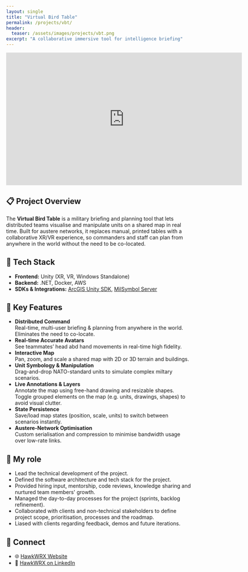 ```yaml
---
layout: single
title: "Virtual Bird Table"
permalink: /projects/vbt/
header:
  teaser: /assets/images/projects/vbt.png
excerpt: "A collaborative immersive tool for intelligence briefing"
---
```


<iframe src="https://player.vimeo.com/video/1078775185?h=478151ecdc&title=0&byline=0&portrait=0&badge=0&autoplay=1&muted=1&controls=0&loop=1"  
        width="640"  
        height="360"  
        frameborder="0"  
        allow="autoplay; fullscreen; picture-in-picture"  
        allowfullscreen>
</iframe>

## 📋 Project Overview
The **Virtual Bird Table** is a military briefing and planning tool that lets distributed teams visualise and manipulate units on a shared map in real time. Built for austere networks, it replaces manual, printed tables with a collaborative XR/VR experience, so commanders and staff can plan from anywhere in the world without the need to be co-located.

## 🔧 Tech Stack
- **Frontend:** Unity (XR, VR, Windows Standalone) 
- **Backend:** .NET, Docker, AWS
- **SDKs & Integrations:** [ArcGIS Unity SDK](https://developers.arcgis.com/unity/), [MilSymbol Server](https://github.com/spatialillusions/milsymbol-server)

## 🔑 Key Features
- **Distributed Command**  
  Real-time, multi-user briefing & planning from anywhere in the world. Eliminates the need to co-locate.
- **Real-time Accurate Avatars**  
  See teammates’ head abd hand movements in real-time high fidelity.
- **Interactive Map**  
  Pan, zoom, and scale a shared map with 2D or 3D terrain and buildings.  
- **Unit Symbology & Manipulation**  
  Drag-and-drop NATO-standard units to simulate complex miltary scenarios.
- **Live Annotations & Layers**  
  Annotate the map using free-hand drawing and resizable shapes. Toggle grouped elements on the map (e.g. units, drawings, shapes) to avoid visual clutter.  
- **State Persistence**  
  Save/load map states (position, scale, units) to switch between scenarios instantly.  
- **Austere-Network Optimisation**  
  Custom serialisation and compression to minimise bandwidth usage over low-rate links.

## 👨 My role

- Lead the technical development of the project.
- Defined the software architecture and tech stack for the project.
- Provided hiring input, mentorship, code reviews, knowledge sharing and nurtured team members' growth.
- Managed the day-to-day processes for the project (sprints, backlog refinement).
- Collaborated with clients and non-technical stakeholders to define project scope, prioritisation, processes and the roadmap.
- Liased with clients regarding feedback, demos and future iterations.

<!---
## Technical Deep Dive
> _TBC—please add any architecture diagrams, key algorithms (e.g. map tiling, state sync), data formats, or performance-tuning tricks you’d like highlighted._

## Lessons Learned & Next Steps
- **Challenges Overcome:** _TBC (e.g. balancing network load vs. update fidelity; XR UX hurdles; map rendering pipelines)_  
- **Future Enhancements:** _TBC (e.g. AI-assisted planning, offline mode, mobile support)_
--->

## 🔗 Connect
- 🌐 [HawkWRX Website](https://www.hawkwrx.com/)  
- 🔗 [HawkWRX on LinkedIn](https://www.linkedin.com/company/hawkwrx/)